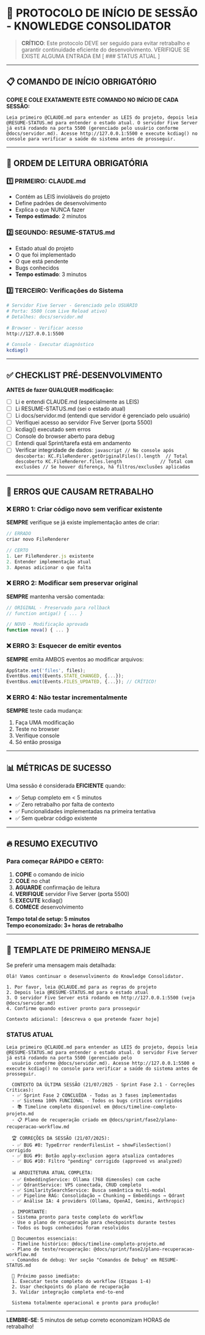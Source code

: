 # 🚀 PROTOCOLO DE INÍCIO DE SESSÃO - KNOWLEDGE CONSOLIDATOR

> **CRÍTICO**: Este protocolo DEVE ser seguido para evitar retrabalho e garantir continuidade eficiente do desenvolvimento.
> VERIFIQUE SE EXISTE ALGUMA ENTRADA EM [ ### STATUS ATUAL ]
---

## 📋 COMANDO DE INÍCIO OBRIGATÓRIO

**COPIE E COLE EXATAMENTE ESTE COMANDO NO INÍCIO DE CADA SESSÃO:**

```
Leia primeiro @CLAUDE.md para entender as LEIS do projeto, depois leia @RESUME-STATUS.md para entender o estado atual. O servidor Five Server já está rodando na porta 5500 (gerenciado pelo usuário conforme @docs/servidor.md). Acesse http://127.0.0.1:5500 e execute kcdiag() no console para verificar a saúde do sistema antes de prosseguir.
```

---

## 📖 ORDEM DE LEITURA OBRIGATÓRIA

### 1️⃣ PRIMEIRO: CLAUDE.md
- Contém as LEIS invioláveis do projeto
- Define padrões de desenvolvimento
- Explica o que NUNCA fazer
- **Tempo estimado**: 2 minutos

### 2️⃣ SEGUNDO: RESUME-STATUS.md  
- Estado atual do projeto
- O que foi implementado
- O que está pendente
- Bugs conhecidos
- **Tempo estimado**: 3 minutos

### 3️⃣ TERCEIRO: Verificações do Sistema
```bash
# Servidor Five Server - Gerenciado pelo USUÁRIO
# Porta: 5500 (com Live Reload ativo)
# Detalhes: docs/servidor.md

# Browser - Verificar acesso
http://127.0.0.1:5500

# Console - Executar diagnóstico
kcdiag()
```

---

## ✅ CHECKLIST PRÉ-DESENVOLVIMENTO

**ANTES de fazer QUALQUER modificação:**

- [ ] Li e entendi CLAUDE.md (especialmente as LEIS)
- [ ] Li RESUME-STATUS.md (sei o estado atual)
- [ ] Li docs/servidor.md (entendi que servidor é gerenciado pelo usuário)
- [ ] Verifiquei acesso ao servidor Five Server (porta 5500)
- [ ] kcdiag() executado sem erros
- [ ] Console do browser aberto para debug
- [ ] Entendi qual Sprint/tarefa está em andamento
- [ ] Verificar integridade de dados:
      ```javascript
      // No console após descoberta:
      KC.FileRenderer.getOriginalFiles().length  // Total descoberto
      KC.FileRenderer.files.length              // Total com exclusões
      // Se houver diferença, há filtros/exclusões aplicadas
      ```

---

## 🚫 ERROS QUE CAUSAM RETRABALHO

### ❌ ERRO 1: Criar código novo sem verificar existente
**SEMPRE** verifique se já existe implementação antes de criar:
```javascript
// ERRADO
criar novo FileRenderer

// CERTO
1. Ler FileRenderer.js existente
2. Entender implementação atual
3. Apenas adicionar o que falta
```

### ❌ ERRO 2: Modificar sem preservar original
**SEMPRE** mantenha versão comentada:
```javascript
// ORIGINAL - Preservado para rollback
// function antiga() { ... }

// NOVO - Modificação aprovada
function nova() { ... }
```

### ❌ ERRO 3: Esquecer de emitir eventos
**SEMPRE** emita AMBOS eventos ao modificar arquivos:
```javascript
AppState.set('files', files);
EventBus.emit(Events.STATE_CHANGED, {...});
EventBus.emit(Events.FILES_UPDATED, {...}); // CRÍTICO!
```

### ❌ ERRO 4: Não testar incrementalmente
**SEMPRE** teste cada mudança:
1. Faça UMA modificação
2. Teste no browser
3. Verifique console
4. Só então prossiga

---

## 📊 MÉTRICAS DE SUCESSO

Uma sessão é considerada **EFICIENTE** quando:
- ✅ Setup completo em < 5 minutos
- ✅ Zero retrabalho por falta de contexto
- ✅ Funcionalidades implementadas na primeira tentativa
- ✅ Sem quebrar código existente

---

## 🔥 RESUMO EXECUTIVO

### Para começar RÁPIDO e CERTO:

1. **COPIE** o comando de início
2. **COLE** no chat
3. **AGUARDE** confirmação de leitura
4. **VERIFIQUE** servidor Five Server (porta 5500)
5. **EXECUTE** kcdiag()
6. **COMECE** desenvolvimento

**Tempo total de setup: 5 minutos**  
**Tempo economizado: 3+ horas de retrabalho**

---

## 📝 TEMPLATE DE PRIMEIRO MENSAJE

Se preferir uma mensagem mais detalhada:

```
Olá! Vamos continuar o desenvolvimento do Knowledge Consolidator.

1. Por favor, leia @CLAUDE.md para as regras do projeto
2. Depois leia @RESUME-STATUS.md para o estado atual
3. O servidor Five Server está rodando em http://127.0.0.1:5500 (veja @docs/servidor.md)
4. Confirme quando estiver pronto para prosseguir

Contexto adicional: [descreva o que pretende fazer hoje]
```

### STATUS ATUAL

```
Leia primeiro @CLAUDE.md para entender as LEIS do projeto, depois leia @RESUME-STATUS.md para entender o estado atual. O servidor Five Server já está rodando na porta 5500 (gerenciado pelo
  usuário conforme @docs/servidor.md). Acesse http://127.0.0.1:5500 e execute kcdiag() no console para verificar a saúde do sistema antes de prosseguir.

  CONTEXTO DA ÚLTIMA SESSÃO (21/07/2025 - Sprint Fase 2.1 - Correções Críticas):
  - ✅ Sprint Fase 2 CONCLUÍDA - Todas as 3 fases implementadas
  - ✅ Sistema 100% FUNCIONAL - Todos os bugs críticos corrigidos
  - 📚 Timeline completo disponível em @docs/timeline-completo-projeto.md
  - 📋 Plano de recuperação criado em @docs/sprint/fase2/plano-recuperacao-workflow.md

  🏆 CORREÇÕES DA SESSÃO (21/07/2025):
  - ✅ BUG #8: TypeError renderFilesList → showFilesSection() corrigido
  - ✅ BUG #9: Botão apply-exclusion agora atualiza contadores
  - ✅ BUG #10: Filtro "pending" corrigido (approved vs analyzed)

  📊 ARQUITETURA ATUAL COMPLETA:
  - ✅ EmbeddingService: Ollama (768 dimensões) com cache
  - ✅ QdrantService: VPS conectada, CRUD completo
  - ✅ SimilaritySearchService: Busca semântica multi-modal
  - ✅ Pipeline RAG: Consolidação → Chunking → Embeddings → Qdrant
  - ✅ Análise IA: 4 providers (Ollama, OpenAI, Gemini, Anthropic)

  ⚠️ IMPORTANTE: 
  - Sistema pronto para teste completo do workflow
  - Use o plano de recuperação para checkpoints durante testes
  - Todos os bugs conhecidos foram resolvidos

  📌 Documentos essenciais:
  - Timeline histórico: @docs/timeline-completo-projeto.md
  - Plano de teste/recuperação: @docs/sprint/fase2/plano-recuperacao-workflow.md
  - Comandos de debug: Ver seção "Comandos de Debug" em RESUME-STATUS.md

  🎯 Próximo passo imediato:
  1. Executar teste completo do workflow (Etapas 1-4)
  2. Usar checkpoints do plano de recuperação
  3. Validar integração completa end-to-end

  Sistema totalmente operacional e pronto para produção!
```

---

**LEMBRE-SE**: 5 minutos de setup correto economizam HORAS de retrabalho!